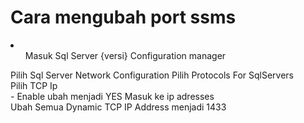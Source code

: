 # Cara mengubah port ssms
<li>
  <ol>Masuk Sql Server {versi} Configuration manager</ol>
  Pilih Sql Server Network Configuration 
  Pilih Protocols For SqlServers <br>
  Pilih TCP Ip <br>
  - Enable ubah menjadi YES
  Masuk ke ip adresses <br>
  Ubah Semua Dynamic TCP IP Address menjadi 1433
</li>

